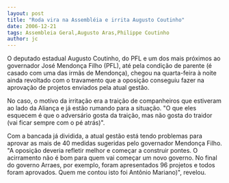 ```yaml
---
layout: post
title: "Roda vira na Assembléia e irrita Augusto Coutinho"
date: 2006-12-21
tags: Assembleia Geral,Augusto Aras,Philippe Coutinho
author: jc
---
```

O deputado estadual Augusto Coutinho, do PFL e um dos mais pr&oacute;ximos ao governador Jos&eacute; Mendon&ccedil;a Filho (PFL), at&eacute; pela condi&ccedil;&atilde;o de parente (&eacute; casado com uma das irm&atilde;s de Mendon&ccedil;a), chegou na quarta-feira &agrave; noite ainda revoltado com o travamento que a oposi&ccedil;&atilde;o conseguiu fazer na aprova&ccedil;&atilde;o de projetos enviados pela atual gest&atilde;o.

No caso, o motivo da irrita&ccedil;&atilde;o era a trai&ccedil;&atilde;o de companheiros que estiveram ao lado da Alian&ccedil;a e j&aacute; est&atilde;o rumando para a situa&ccedil;&atilde;o. "O que eles esquecem &eacute; que o advers&aacute;rio gosta da trai&ccedil;&atilde;o, mas n&atilde;o gosta do traidor (vai ficar sempre com o p&eacute; atr&aacute;s)".

Com a bancada j&aacute; dividida, a atual gest&atilde;o est&aacute; tendo problemas para aprovar as mais de 40 medidas sugeridas pelo governador Mendon&ccedil;a Filho. "A oposi&ccedil;&atilde;o deveria refletir melhor e come&ccedil;ar a construir pontes. O acirramento n&atilde;o &eacute; bom para quem vai come&ccedil;ar um novo governo. No final do governo Arraes, por exemplo, foram apresentados 96 projetos e todos foram aprovados. Quem me contou isto foi Ant&ocirc;nio Mariano)", revelou.